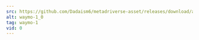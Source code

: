 ```yaml
---
src: https://github.com/Dadaism6/metadriverse-asset/releases/download/assetsv1.0.1/waymo-1_0.mp4
alt: waymo-1_0
tag: waymo-1
vid: 0
---
```

